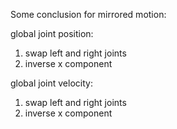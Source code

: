 Some conclusion for mirrored motion:

global joint position:
1. swap left and right joints
2. inverse x component

global joint velocity:
1. swap left and right joints
2. inverse x component

